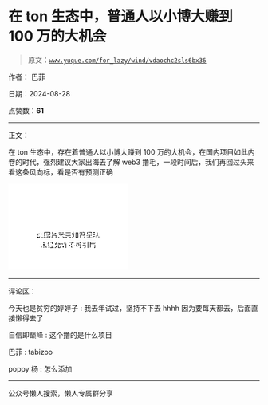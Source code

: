 # 在 ton 生态中，普通人以小博大赚到 100 万的大机会

> 原文：[`www.yuque.com/for_lazy/wind/vdaochc2sls6bx36`](https://www.yuque.com/for_lazy/wind/vdaochc2sls6bx36)

作者： 巴菲

日期：2024-08-28

点赞数：**61**

* * *

正文：

在 ton 生态中，存在着普通人以小博大赚到 100 万的大机会，在国内项目如此内卷的时代，强烈建议大家出海去了解 web3 撸毛，一段时间后，我们再回过头来看这条风向标，看是否有预测正确

![](img/53c92b66579aa4822343e5558c4a63a8.png "None")

* * *

评论区：

今天也是贫穷的婷婷子 : 我去年试过，坚持不下去 hhhh 因为要每天都去，后面直接懒得去了

自信即巅峰 : 这个撸的是什么项目

巴菲 : tabizoo

poppy 杨 : 怎么添加

* * *

公众号懒人搜索，懒人专属群分享